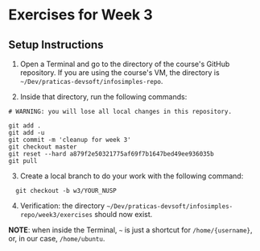 # Exercises for Week 3

## Setup Instructions

1. Open a Terminal and go to the directory of the course's GitHub repository. If you
are using the course's VM, the directory is
`~/Dev/praticas-devsoft/infosimples-repo`.

2. Inside that directory, run the following commands:

  ```shell
  # WARNING: you will lose all local changes in this repository.

  git add .
  git add -u
  git commit -m 'cleanup for week 3'
  git checkout master
  git reset --hard a879f2e50321775af69f7b1647bed49ee936035b
  git pull
  ```

3. Create a local branch to do your work with the following command:

  ```shell
    git checkout -b w3/YOUR_NUSP
  ```

4. Verification: the directory `~/Dev/praticas-devsoft/infosimples-repo/week3/exercises` should now exist.

__NOTE__: when inside the Terminal, `~` is just a shortcut for `/home/{username}`, or, in our case, `/home/ubuntu`.
